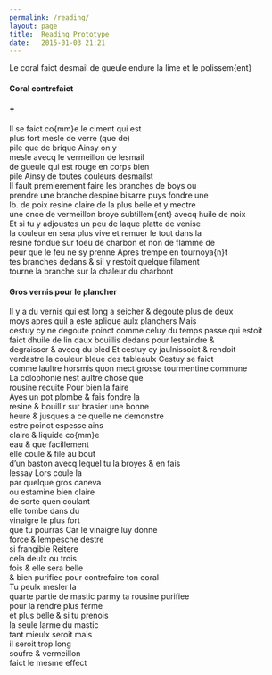 ```yaml
---
permalink: /reading/
layout: page
title:  Reading Prototype
date:   2015-01-03 21:21
---
```


<div id="main-view" class="diplo-matic" >
  <div id="image-view" class="image-viewer">
    <div id="image-view-seadragon" ></div>
  </div>
  <div class="divider">
    <div class="drawer-button"> <i class="drawer-icon fas fa-caret-left fa-2x"></i></div>
  </div>
  <div id="transcription-view" class="transcription">
    <div class="part-2">
     Le coral faict desmail de gueule endure la lime et le polissem{ent}<br/>
    </div>
    <div class="part-3">
       <h4>Coral contrefaict</h4>
       <h4 class='center'>+</h4>
    </div>
    <div class="part-4">
      Il se faict co{mm}e le ciment qui est<br/>
      plus fort mesle de verre (que de)<br/>
      pile que de brique Ainsy on y<br/>
      mesle avecq le vermeillon de lesmail<br/>
      de gueule qui est rouge en corps bien <br/>
      pile Ainsy de toutes couleurs desmailst<br/>
    </div>
    <div class="part-5">
      Il fault premierement faire les branches de boys ou<br/>
      prendre une branche despine bisarre puys fondre une<br/>
      lb. de poix resine claire de la plus belle et y mectre<br/>
      une once de vermeillon broye subtillem{ent} avecq huile de noix<br/>
      Et si tu y adjoustes un peu de laque platte de venise<br/>
      la couleur en sera plus vive et remuer le tout dans la<br/>
      resine fondue sur foeu de charbon et non de flamme de<br/>
      peur que le feu ne sy prenne Apres trempe en tournoya{n}t<br/>
      tes branches dedans & sil y restoit quelque filament<br/>
      tourne la branche sur la chaleur du charbont<br/>
    </div>
    <div class="part-6">
      <h4>Gros vernis pour le plancher</h4>
      Il y a du vernis qui est long a seicher & degoute plus de deux<br/>
      moys apres quil a este aplique aulx planchers Mais<br/>
      cestuy cy ne degoute poinct comme celuy du temps passe qui estoit<br/> faict dhuile de lin daux bouillis dedans pour lestaindre &<br/>
      degraisser & avecq du bled Et cestuy cy jaulnissoict & rendoit<br/> verdastre la couleur bleue des tableaulx Cestuy se faict<br/>
      comme laultre horsmis quon mect grosse tourmentine commune<br/>
    </div>
    <div class="part-1">
      La colophonie nest aultre chose que <br/>
      rousine recuite Pour bien la faire<br/>
      Ayes un pot plombe & fais fondre la <br/>
      resine & bouillir sur brasier une bonne <br/>
      heure & jusques a ce quelle ne demonstre<br/>
      estre poinct espesse ains<br/>
      claire & liquide co{mm}e<br/>
      eau & que facillement<br/>
      elle coule & file au bout<br/>
      d’un baston avecq lequel tu la broyes & en fais<br/>
      lessay Lors coule la<br/>
      par quelque gros caneva<br/>
      ou estamine bien claire<br/>
      de sorte quen coulant<br/>
      elle tombe dans du<br/>
      vinaigre le plus fort<br/>
      que tu pourras Car le vinaigre luy donne<br/>
      force & lempesche destre<br/>
      si frangible Reitere<br/>
      cela deulx ou trois<br/>
      fois & elle sera belle<br/>
      & bien purifiee pour contrefaire ton coral<br/>
      Tu peulx mesler la<br/>
      quarte partie de mastic parmy ta rousine purifiee<br/>
      pour la rendre plus ferme<br/>
      et plus belle & si tu prenois<br/>
      la seule larme du mastic<br/>
      tant mieulx seroit mais<br/>
      il seroit trop long<br/>
      soufre & vermeillon<br/>
      faict le mesme effect<br/>
    </div>
  </div>
</div>
